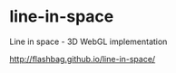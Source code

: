 line-in-space
=============

Line in space - 3D WebGL implementation

http://flashbag.github.io/line-in-space/
